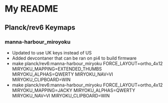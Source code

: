 # My README

## Planck/rev6 Keymaps
### manna-harbour_miroyoku 
* Updated to use UK keys instead of US
* Added devcontaner that can be ran on pi4 to build firmware
* make planck/rev6:manna-harbour_miryoku FORCE_LAYOUT=ortho_4x12 MIRYOKU_MAPPING=EXTENDED_THUMBS MIRYOKU_ALPHAS=QWERTY MIRYOKU_NAV=VI MIRYOKU_CLIPBOARD=WIN
* make planck/rev6:manna-harbour_miryoku FORCE_LAYOUT=ortho_4x12 MIRYOKU_MAPPING=JACKY MIRYOKU_ALPHAS=QWERTY MIRYOKU_NAV=VI MIRYOKU_CLIPBOARD=WIN
